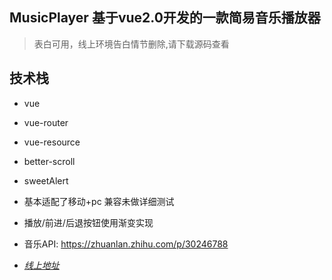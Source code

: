 ## MusicPlayer 基于vue2.0开发的一款简易音乐播放器

> 表白可用，线上环境告白情节删除,请下载源码查看

## 技术栈
* vue
* vue-router
* vue-resource
* better-scroll
* sweetAlert
* 基本适配了移动+pc 兼容未做详细测试
* 播放/前进/后退按钮使用渐变实现
* 音乐API: https://zhuanlan.zhihu.com/p/30246788

* [*线上地址*](https://diaosi19.com/MusicPlayer/)
